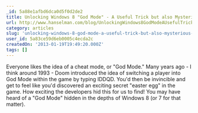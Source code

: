 ```yaml
---
_id: 5a88e1afbd6dca0d5f0d2de2
title: Unlocking Windows 8 "God Mode" - A Useful Trick but also Mysterious Nonsense
url: http://www.hanselman.com/blog/UnlockingWindows8GodModeAUsefulTrickButAlsoMysteriousNonsense.aspx
category: articles
slug: 'unlocking-windows-8-god-mode-a-useful-trick-but-also-mysterious-nonsense'
user_id: 5a83ce59d6eb0005c4ecda2c
createdOn: '2013-01-19T19:49:20.000Z'
tags: []
---
```


Everyone likes the idea of a cheat mode, or "God Mode." Many years ago - I think around 1993 - Doom introduced the idea of switching a player into God Mode within the game by typing IDDQD. You'd then be invincible and get to feel like you'd discovered an exciting secret "easter egg" in the game. How exciting the developers hid this for us to find! You may have heard of a "God Mode" hidden in the depths of Windows 8 (or 7 for that matter).
